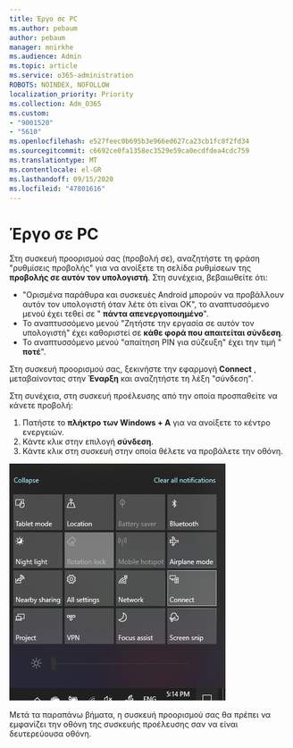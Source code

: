 ```yaml
---
title: Έργο σε PC
ms.author: pebaum
author: pebaum
manager: mnirkhe
ms.audience: Admin
ms.topic: article
ms.service: o365-administration
ROBOTS: NOINDEX, NOFOLLOW
localization_priority: Priority
ms.collection: Adm_O365
ms.custom:
- "9001520"
- "5610"
ms.openlocfilehash: e527feec0b695b3e966ed627ca23cb1fc8f2fd34
ms.sourcegitcommit: c6692ce0fa1358ec3529e59ca0ecdfdea4cdc759
ms.translationtype: MT
ms.contentlocale: el-GR
ms.lasthandoff: 09/15/2020
ms.locfileid: "47801616"
---
```

# <a name="project-to-a-pc"></a>Έργο σε PC

Στη συσκευή προορισμού σας (προβολή σε), αναζητήστε τη φράση "ρυθμίσεις προβολής" για να ανοίξετε τη σελίδα ρυθμίσεων της **προβολής σε αυτόν τον υπολογιστή**. Στη συνέχεια, βεβαιωθείτε ότι:
- "Ορισμένα παράθυρα και συσκευές Android μπορούν να προβάλλουν αυτόν τον υπολογιστή όταν λέτε ότι είναι OK", το αναπτυσσόμενο μενού έχει τεθεί σε " **πάντα απενεργοποιημένο**".
- Το αναπτυσσόμενο μενού "Ζητήστε την εργασία σε αυτόν τον υπολογιστή" έχει καθοριστεί σε **κάθε φορά που απαιτείται σύνδεση**.
- Το αναπτυσσόμενο μενού "απαίτηση PIN για σύζευξη" έχει την τιμή " **ποτέ**".

Στη συσκευή προορισμού σας, ξεκινήστε την εφαρμογή **Connect** , μεταβαίνοντας στην **Έναρξη** και αναζητήστε τη λέξη "σύνδεση".

Στη συνέχεια, στη συσκευή προέλευσης από την οποία προσπαθείτε να κάνετε προβολή:

1. Πατήστε το **πλήκτρο των Windows + A** για να ανοίξετε το κέντρο ενεργειών.
2. Κάντε κλικ στην επιλογή **σύνδεση**.
3. Κάντε κλικ στη συσκευή στην οποία θέλετε να προβάλετε την οθόνη.

![Έργο σε PC](media/project-to-a-pc.png)

Μετά τα παραπάνω βήματα, η συσκευή προορισμού σας θα πρέπει να εμφανίζει την οθόνη της συσκευής προέλευσης σαν να είναι δευτερεύουσα οθόνη.
